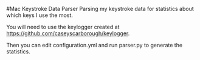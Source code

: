 #Mac Keystroke Data Parser
Parsing my keystroke data for statistics about which keys I use the most.

You will need to use the keylogger created at https://github.com/caseyscarborough/keylogger.

Then you can edit configuration.yml and run parser.py to generate the statistics.
